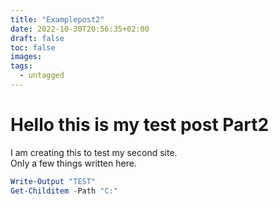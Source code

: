 ```yaml
---
title: "Examplepost2"
date: 2022-10-30T20:56:35+02:00
draft: false
toc: false
images:
tags:
  - untagged
---
```


# Hello this is my test post Part2

I am creating this to test my second site.  
Only a few things written here. 

````powershell
Write-Output "TEST"
Get-Childitem -Path "C:"
````